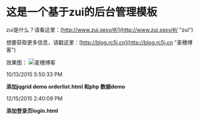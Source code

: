 # 这是一个基于zui的后台管理模板 #
zui是什么？请看这里：[http://www.zui.sexy/#/](http://www.zui.sexy/#/ "zui")

想要获取更多信息，请戳这里：[http://blog.rc5j.cn](http://blog.rc5j.cn "麦穗博客")

效果图：
![麦穗博客](http://blog.rc5j.cn/ueditor/php/upload/image/20151013/1444730499979629.png)

10/13/2015 5:50:33 PM

**添加jqgrid demo orderlist.html 和php 数据demo**

12/15/2015 2:40:09 PM

**添加登录页login.html**

